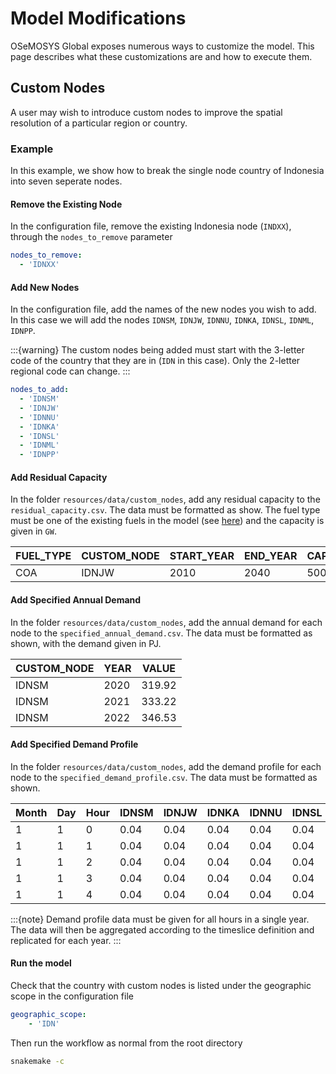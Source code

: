 # Model Modifications

OSeMOSYS Global exposes numerous ways to customize the model. This page describes what 
these customizations are and how to execute them.

## Custom Nodes 

A user may wish to introduce custom nodes to improve the spatial resolution of 
a particular region or country. 

### Example 
 
In this example, we show how to break the single node country of Indonesia 
into seven seperate nodes.  

#### Remove the Existing Node

In the configuration file, remove the existing Indonesia node
(`INDXX`), through the `nodes_to_remove` parameter

```yaml
nodes_to_remove:
  - 'IDNXX'
```

#### Add New Nodes

In the configuration file, add the names of the new nodes you
wish to add. In this case we will add the nodes `IDNSM`, `IDNJW`, `IDNNU`, 
`IDNKA`, `IDNSL`, `IDNML`, `IDNPP`. 

:::{warning}
The custom nodes being added must start with the 3-letter code of the country 
that they are in (`IDN` in this case). Only the 2-letter regional code can change. 
:::

```yaml
nodes_to_add:
  - 'IDNSM'
  - 'IDNJW'
  - 'IDNNU'
  - 'IDNKA'
  - 'IDNSL'
  - 'IDNML'
  - 'IDNPP'
```

#### Add Residual Capacity 

In the folder `resources/data/custom_nodes`, add any residual capacity to the 
`residual_capacity.csv`. The data must be formatted as show. The 
fuel type must be one of the existing fuels in the model (see 
[here](./model-structure.md#acronyms)) and the capacity is given in `GW`.

| FUEL_TYPE | CUSTOM_NODE | START_YEAR | END_YEAR | CAPACITY |
|-----------|-------------|------------|----------|----------|
| COA       | IDNJW       | 2010       | 2040     | 5000     |

#### Add Specified Annual Demand

In the folder `resources/data/custom_nodes`, add the annual demand for each 
node to the `specified_annual_demand.csv`. The data must be formatted as 
shown, with the demand given in PJ. 

| CUSTOM_NODE | YEAR | VALUE  |
|-------------|------|--------|
| IDNSM       | 2020 | 319.92 |
| IDNSM       | 2021 | 333.22 |
| IDNSM       | 2022 | 346.53 |

#### Add Specified Demand Profile 

In the folder `resources/data/custom_nodes`, add the demand profile for each 
node to the `specified_demand_profile.csv`. The data must be formatted as shown.

| Month | Day | Hour | IDNSM | IDNJW | IDNKA | IDNNU | IDNSL | IDNML | IDNPP |
|-------|-----|------|-------|-------|-------|-------|-------|-------|-------|
| 1     | 1   | 0    | 0.04  | 0.04  | 0.04  | 0.04  | 0.04  | 0.04  | 0.04  |
| 1     | 1   | 1    | 0.04  | 0.04  | 0.04  | 0.04  | 0.04  | 0.04  | 0.04  |
| 1     | 1   | 2    | 0.04  | 0.04  | 0.04  | 0.04  | 0.04  | 0.04  | 0.04  |
| 1     | 1   | 3    | 0.04  | 0.04  | 0.04  | 0.04  | 0.04  | 0.04  | 0.04  |
| 1     | 1   | 4    | 0.04  | 0.04  | 0.04  | 0.04  | 0.04  | 0.04  | 0.04  |

:::{note}
Demand profile data must be given for all hours in a single year. The data 
will then be aggregated according to the timeslice definition and replicated 
for each year. 
:::

#### Run the model 

Check that the country with custom nodes is listed under the geographic scope
in the configuration file 

```yaml
geographic_scope:
    - 'IDN'
```

Then run the workflow as normal from the root directory

```bash
snakemake -c
```